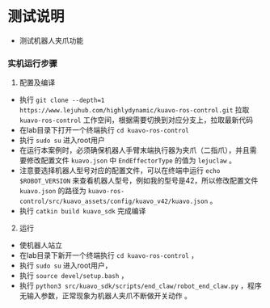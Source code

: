 # 测试说明
  
  - 测试机器人夹爪功能

### 实机运行步骤

1. 配置及编译
  - 执行 `git clone --depth=1 https://www.lejuhub.com/highlydynamic/kuavo-ros-control.git` 拉取 `kuavo-ros-control` 工作空间，根据需要切换到对应分支上，拉取最新代码
  - 在lab目录下打开一个终端执行 `cd kuavo-ros-control` 
  - 执行 `sudo su` 进入root用户
  - 在运行本案例时，必须确保机器人手臂末端执行器为夹爪（二指爪），并且需要修改配置文件 `kuavo.json` 中 `EndEffectorType` 的值为 `lejuclaw` 。
  - 注意要选择机器人型号对应的配置文件，可以在终端中运行 `echo $ROBOT_VERSION` 来查看机器人型号，例如我的型号是42，所以修改配置文件 `kuavo.json` 的路径为 `kuavo-ros-control/src/kuavo_assets/config/kuavo_v42/kuavo.json` 。
  - 执行 `catkin build kuavo_sdk` 完成编译 

2. 运行
  - 使机器人站立
  - 在lab目录下新开一个终端执行 `cd kuavo-ros-control` ，
  - 执行 `sudo su` 进入root用户，
  - 执行 `source devel/setup.bash` ，
  - 执行 `python3 src/kuavo_sdk/scripts/end_claw/robot_end_claw.py` ，程序无输入参数，正常现象为机器人夹爪不断做开关动作 。
